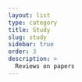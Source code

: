 ```yaml
---
layout: list
type: category
title: Study
slug: study
sidebar: true
order: 3
description: >
  Reviews on papers
---
```

